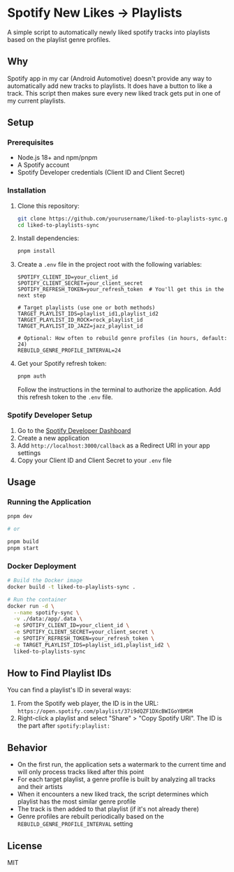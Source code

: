 # Spotify New Likes -> Playlists

A simple script to automatically newly liked spotify tracks into playlists based on the playlist genre profiles.

## Why

Spotify app in my car (Android Automotive) doesn't provide any way to automatically add new tracks to playlists. It does have a button to like a track. This script then makes sure every new liked track gets put in one of my current playlists.

## Setup

### Prerequisites

- Node.js 18+ and npm/pnpm
- A Spotify account
- Spotify Developer credentials (Client ID and Client Secret)

### Installation

1. Clone this repository:
   ```bash
   git clone https://github.com/yourusername/liked-to-playlists-sync.git
   cd liked-to-playlists-sync
   ```

2. Install dependencies:
   ```bash
   pnpm install
   ```

3. Create a `.env` file in the project root with the following variables:
   ```
   SPOTIFY_CLIENT_ID=your_client_id
   SPOTIFY_CLIENT_SECRET=your_client_secret
   SPOTIFY_REFRESH_TOKEN=your_refresh_token  # You'll get this in the next step
   
   # Target playlists (use one or both methods)
   TARGET_PLAYLIST_IDS=playlist_id1,playlist_id2
   TARGET_PLAYLIST_ID_ROCK=rock_playlist_id
   TARGET_PLAYLIST_ID_JAZZ=jazz_playlist_id
   
   # Optional: How often to rebuild genre profiles (in hours, default: 24)
   REBUILD_GENRE_PROFILE_INTERVAL=24
   ```

4. Get your Spotify refresh token:
   ```bash
   pnpm auth
   ```
   Follow the instructions in the terminal to authorize the application. Add this refresh token to the `.env` file.

### Spotify Developer Setup

1. Go to the [Spotify Developer Dashboard](https://developer.spotify.com/dashboard/)
2. Create a new application
3. Add `http://localhost:3000/callback` as a Redirect URI in your app settings
4. Copy your Client ID and Client Secret to your `.env` file

## Usage

### Running the Application

```bash
pnpm dev

# or

pnpm build
pnpm start
```

### Docker Deployment

```bash
# Build the Docker image
docker build -t liked-to-playlists-sync .

# Run the container
docker run -d \
  --name spotify-sync \
  -v ./data:/app/.data \
  -e SPOTIFY_CLIENT_ID=your_client_id \
  -e SPOTIFY_CLIENT_SECRET=your_client_secret \
  -e SPOTIFY_REFRESH_TOKEN=your_refresh_token \
  -e TARGET_PLAYLIST_IDS=playlist_id1,playlist_id2 \
  liked-to-playlists-sync
```

## How to Find Playlist IDs

You can find a playlist's ID in several ways:
1. From the Spotify web player, the ID is in the URL: `https://open.spotify.com/playlist/37i9dQZF1DXcBWIGoYBM5M`
2. Right-click a playlist and select "Share" > "Copy Spotify URI". The ID is the part after `spotify:playlist:`

## Behavior

- On the first run, the application sets a watermark to the current time and will only process tracks liked after this point
- For each target playlist, a genre profile is built by analyzing all tracks and their artists
- When it encounters a new liked track, the script determines which playlist has the most similar genre profile
- The track is then added to that playlist (if it's not already there)
- Genre profiles are rebuilt periodically based on the `REBUILD_GENRE_PROFILE_INTERVAL` setting

## License

MIT
